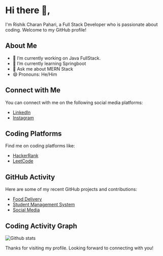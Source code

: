 # Hi there 👋,

I'm Rishik Charan Pahari, a Full Stack Developer who is passionate about coding. Welcome to my GitHub profile!

## About Me

- 🔭 I’m currently working on Java FullStack.
- 🌱 I’m currently learning Springboot
- 💬 Ask me about MERN Stack
- 😄 Pronouns: He/Him

## Connect with Me

You can connect with me on the following social media platforms:

- [LinkedIn]((https://www.linkedin.com/in/rishik-charan-pahari-9b133b1a1/))
- [Instagram](https://www.instagram.com/rishikcharan)

## Coding Platforms

Find me on coding platforms like:

- [HackerRank]((https://www.hackerrank.com/rishikcharan04))
- [LeetCode]((https://leetcode.com/rishikcharan04/))

## GitHub Activity

Here are some of my recent GitHub projects and contributions:

- [Food Delivery](https://github.com/Rishik04/ecommerce)
- [Student Management System](https://github.com/Rishik04/marks-management-system)
- [Social Media](https://github.com/Rishik04/social)

## Coding Activity Graph

![Github stats](https://github-readme-stats.vercel.app/api?username=rishik04&show_icons=true&theme=radical)

Thanks for visiting my profile. Looking forward to connecting with you!
